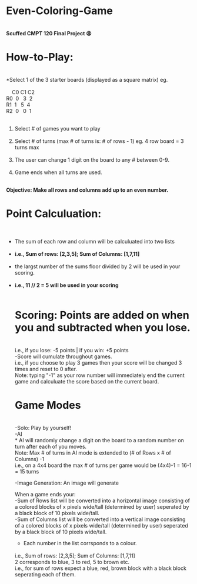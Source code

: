 # Even-Coloring-Game 
<br>
<b> Scuffed CMPT 120 Final Project 😫 </b> 
<br>

# How-to-Play: 
<br> 
*Select 1 of the 3 starter boards (displayed as a square matrix) eg.
<br>
 <br>&nbsp;&nbsp;&nbsp;&nbsp;C0    C1    C2 <br> 
R0&nbsp; 0 &nbsp; 3 &nbsp;2 <br>
R1&nbsp; 1 &nbsp; 5 &nbsp;4 <br>
R2&nbsp; 0 &nbsp; 0 &nbsp;1 <br> 
<br> 
<ol>
<li> Select # of games you want to play </li> 
<br>
<li> Select # of turns (max # of turns is: # of rows - 1) eg. 4 row board = 3 turns max </li>
<br>
<li> The user can change 1 digit on the board to any # between 0-9. </li>
<br>
<li> Game ends when all turns are used. </li>
<br>
 </ol> 
<b> Objective: Make all rows and columns add up to an even number. </b> 
<br> 

# Point Calculuation: 
<br>
<ul>
 <li> The sum of each row and column will be calculuated into two lists </li>
<br>
 <li><b> i.e., Sum of rows: [2,3,5]; Sum of Columns: [1,7,11] </b> </li> 
<br>
 <li> the largst number of the sums floor divided by 2 will be used in your scoring. </li> 
<br>
 <li><b> i.e., 11 // 2 = 5 will be used in your scoring </b> </li>
<br>

# Scoring: Points are added on when you and subtracted when you lose.
<br>
i.e., if you lose: -5 points | if you win: +5 points
<br>
-Score will cumulate throughout games.
<br>
i.e., if you choose to play 3 games then your score will be changed 3 times and reset to 0 after.
<br>
Note: typing "-1" as your row number will immediately end the current game and calculuate the score based on the current board.
<br>

# Game Modes
<br>
-Solo: Play by yourself!
<br> 
-AI
<br>
* AI will randomly change a digit on the board to a random number on turn after each of you moves.
<br>
Note: Max # of turns in AI mode is extended to (# of Rows x # of Columns) -1
<br>
i.e., on a 4x4 board the max # of turns per game would be (4x4)-1 = 16-1 = 15 turns
<br>

-Image Generation: An image will generate 
<br>

When a game ends your:
<br>
-Sum of Rows list will be converted into a horizontal image consisting of a colored blocks of x pixels wide/tall (determined by user) seperated by a black block of 10 pixels wide/tall.
<br> 
-Sum of Columns list will be converted into a vertical image consisting of a colored blocks of x pixels wide/tall (determined by user) seperated by a black block of 10 pixels wide/tall.
<br>
* Each number in the list corrsponds to a colour.
<br>
i.e., Sum of rows: [2,3,5]; Sum of Columns: [1,7,11]
<br>
2 corresponds to blue, 3 to red, 5 to brown etc.
<br>
i.e., for sum of rows expect a blue, red, brown block with a black block seperating each of them. 



